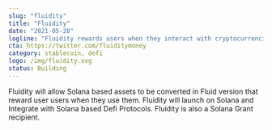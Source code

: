 ```yaml
---
slug: "fluidity"
title: "Fluidity"
date: "2021-05-28"
logline: "Fluidity rewards users when they interact with cryptocurrencies."
cta: https://twitter.com/fluiditymoney
category: stablecoin, defi
logo: /img/fluidity.svg
status: Building
---
```


Fluidity will allow Solana based assets to be converted in Fluid version that reward user users when they use them. Fluidity will launch on Solana and Integrate with Solana based Defi Protocols. Fluidity is also a Solana Grant recipient.
